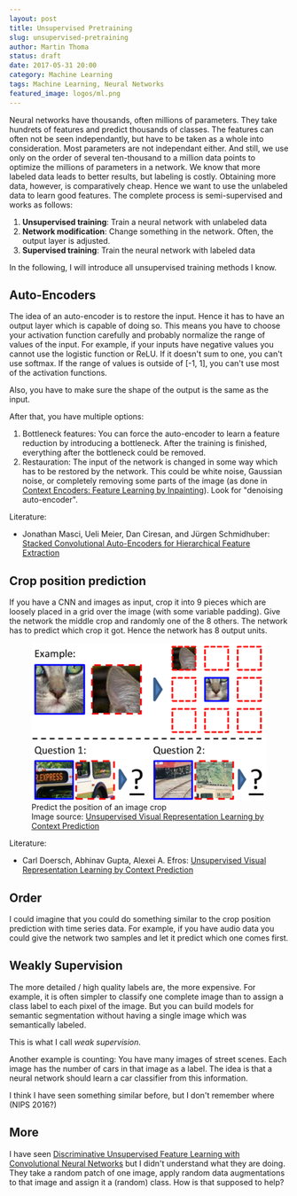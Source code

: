 ```yaml
---
layout: post
title: Unsupervised Pretraining
slug: unsupervised-pretraining
author: Martin Thoma
status: draft
date: 2017-05-31 20:00
category: Machine Learning
tags: Machine Learning, Neural Networks
featured_image: logos/ml.png
---
```

Neural networks have thousands, often millions of parameters. They take
hundrets of features and predict thousands of classes. The features can often
not be seen independantly, but have to be taken as a whole into consideration.
Most parameters are not independant either. And still, we use only on the order
of several ten-thousand to a million data points to optimize the millions of
parameters in a network. We know that more labeled data leads to better
results, but labeling is costly. Obtaining more data, however, is comparatively
cheap. Hence we want to use the unlabeled data to learn good features. The
complete process is semi-supervised and works as follows:

1. **Unsupervised training**: Train a neural network with unlabeled data
2. **Network modification**: Change something in the network. Often, the output
   layer is adjusted.
3. **Supervised training**: Train the neural network with labeled data

In the following, I will introduce all unsupervised training methods I know.


## Auto-Encoders

The idea of an auto-encoder is to restore the input. Hence it has to have an
output layer which is capable of doing so. This means you have to choose your
activation function carefully and probably normalize the range of values of the
input. For example, if your inputs have negative values you cannot use the
logistic function or ReLU. If it doesn't sum to one, you can't use softmax. If
the range of values is outside of [-1, 1], you can't use most of the activation
functions.

Also, you have to make sure the shape of the output is the same as the input.

After that, you have multiple options:

1. Bottleneck features: You can force the auto-encoder to learn a feature
   reduction by introducing a bottleneck. After the training is finished,
   everything after the bottleneck could be removed.
2. Restauration: The input of the network is changed in some way which has to
   be restored by the network. This could be white noise, Gaussian noise, or
   completely removing some parts of the image (as done in [Context Encoders: Feature Learning by Inpainting](http://www.cv-foundation.org/openaccess/content_cvpr_2016/papers/Pathak_Context_Encoders_Feature_CVPR_2016_paper.pdf)). Look for "denoising auto-encoder".

Literature:

* Jonathan Masci, Ueli Meier, Dan Ciresan, and Jürgen Schmidhuber: [Stacked Convolutional Auto-Encoders for Hierarchical Feature Extraction](http://people.idsia.ch/~masci/papers/2011_icann.pdf)


## Crop position prediction

If you have a CNN and images as input, crop it into 9 pieces which are loosely
placed in a grid over the image (with some variable padding). Give the network
the middle crop and randomly one of the 8 others. The network has to predict
which crop it got. Hence the network has 8 output units.

<figure class="wp-caption aligncenter img-thumbnail">
    <img src="../images/2017/05/crop-position-prediction.png" alt="Predict the position of an image crop" style="width: 512px;"/>
    <figcaption class="text-center">Predict the position of an image crop<br/>Image source: <a href="https://arxiv.org/pdf/1505.05192.pdf">Unsupervised Visual Representation Learning by Context Prediction</a></figcaption>
</figure>

Literature:

* Carl Doersch, Abhinav Gupta, Alexei A. Efros: [Unsupervised Visual Representation Learning by Context Prediction](https://arxiv.org/abs/1505.05192)


## Order

I could imagine that you could do something similar to the crop position
prediction with time series data. For example, if you have audio data you could
give the network two samples and let it predict which one comes first.


## Weakly Supervision

The more detailed / high quality labels are, the more expensive. For example,
it is often simpler to classify one complete image than to assign a class label
to each pixel of the image. But you can build models for semantic segmentation
without having a single image which was semantically labeled.

This is what I call *weak supervision*.

Another example is counting: You have many images of street scenes. Each image
has the number of cars in that image as a label. The idea is that a neural
network should learn a car classifier from this information.

I think I have seen something similar before, but I don't remember where (NIPS 2016?)


## More

I have seen [Discriminative Unsupervised Feature Learning with Convolutional Neural Networks](https://papers.nips.cc/paper/5548-discriminative-unsupervised-feature-learning-with-convolutional-neural-networks.pdf) but I didn't understand what they are doing. They take a random patch of one image, apply random data augmentations
to that image and assign it a (random) class. How is that supposed to help?
